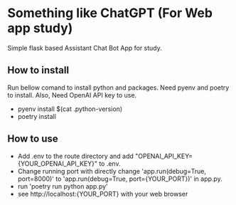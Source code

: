 # Something like ChatGPT (For Web app study)
Simple flask based Assistant Chat Bot App for study.

## How to install
Run bellow comand to install python and packages. Need pyenv and poetry to install. Also, Need OpenAI API key to use.
- pyenv install $(cat .python-version)
- poetry install

## How to use
- Add .env to the route directory and add "OPENAI_API_KEY={YOUR_OPENAI_API_KEY}" to .env.  
- Change running port with directly change 'app.run(debug=True, port=8000)' to 'app.run(debug=True, port={YOUR_PORT})' in app.py.  
- run 'poetry run python app.py'  
- see http://localhost:{YOUR_PORT} with your web browser